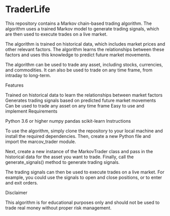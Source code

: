 # TraderLife
This repository contains a Markov chain-based trading algorithm. The algorithm uses a trained Markov model to generate trading signals, which are then used to execute trades on a live market.

The algorithm is trained on historical data, which includes market prices and other relevant factors. The algorithm learns the relationships between these factors and uses this knowledge to predict future market movements.

The algorithm can be used to trade any asset, including stocks, currencies, and commodities. It can also be used to trade on any time frame, from intraday to long-term.

Features

Trained on historical data to learn the relationships between market factors
Generates trading signals based on predicted future market movements
Can be used to trade any asset on any time frame
Easy to use and implement
Requirements

Python 3.6 or higher
numpy
pandas
scikit-learn
Instructions

To use the algorithm, simply clone the repository to your local machine and install the required dependencies. Then, create a new Python file and import the marcov_trader module.

Next, create a new instance of the MarkovTrader class and pass in the historical data for the asset you want to trade. Finally, call the generate_signals() method to generate trading signals.

The trading signals can then be used to execute trades on a live market. For example, you could use the signals to open and close positions, or to enter and exit orders.

Disclaimer

This algorithm is for educational purposes only and should not be used to trade real money without proper risk management.
